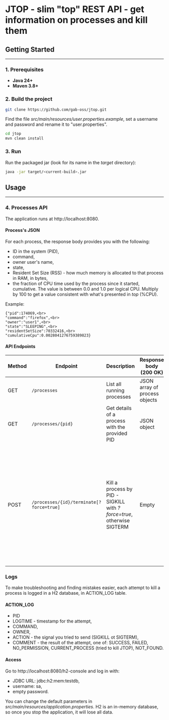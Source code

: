 # **JTOP - slim "top" REST API - get information on processes and kill them**

## Getting Started

---

### 1. Prerequisites
- **Java 24+** 
- **Maven 3.8+**

### 2. Build the project
```bash
git clone https://github.com/gab-oss/jtop.git
```
Find the file _src/main/resources/user.properties.example_, set a username and password and rename it to "user.properties".

```bash
cd jtop
mvn clean install
```

### 3. Run
Run the packaged jar (look for its name in the _target_ directory):
```bash
java -jar target/<current-build>.jar
```

## Usage

---

### 4.  Processes API
The application runs at http://localhost:8080.

#### Process's JSON

For each process, the response body provides you with the following:
- ID in the system (PID),
- command,
- owner user's name,
- state, 
- Resident Set Size (RSS) - how much memory is allocated to that process in RAM, in bytes,
- the fraction of CPU time used by the process since it started, cumulative. The value is between 0.0 and 1.0 per logical CPU. Multiply by 100 to get a value consistent with what's presented in _top_ (%CPU).

Example:
```
{"pid":174069,<br>
"command":"firefox",<br>
"owner":"user1",<br>
"state":"SLEEPING",<br>
"residentSetSize":70332416,<br>
"cumulativeCpu":0.0028041276759389823}
```
#### API Endpoints

| Method | Endpoint | Description | Response body (200 OK) | Expected errors | Example call |
|--|--|--|--|--|--|
| GET    | `/processes`| List all running processes | JSON array of process objects || curl --user user:password http://localhost:8080/processes | 
| GET    | `/processes/{pid}`| Get details of a process with the provided PID | JSON object | 404 - Not Found - no running process with this PID | curl --user user:password http://localhost:8080/processes/165895 | 
| POST   | `/processes/{id}/terminate[?force=true]` | Kill a process by PID - SIGKILL with _?force=true_, otherwise SIGTERM | Empty | 404 - Not Found - no running process with this PID <br> <br> 403 - Forbidden - no permission to kill this process <br> <br> 409 - Conflict - process couldn't be killed | curl --user user:password http://localhost:8080/processes/165895/terminate |

### Logs
To make troubleshooting and finding mistakes easier, each attempt to kill a process is logged in a H2 database, in ACTION_LOG table.

#### ACTION_LOG
- PID 
- LOGTIME - timestamp for the attempt,
- COMMAND,
- OWNER,
- ACTION - the signal you tried to send (SIGKILL ot SIGTERM),
- COMMENT - the result of the attempt, one of: SUCCESS, FAILED, NO_PERMISSION, CURRENT_PROCESS (tried to kill JTOP), NOT_FOUND.

#### Access
Go to http://localhost:8080/h2-console and log in with:
- JDBC URL: jdbc:h2:mem:testdb,
- username: sa,
- empty password.

You can change the default parameters in _src/main/resources/application.properties_.
H2 is an in-memory database, so once you stop the application, it will lose all data.
